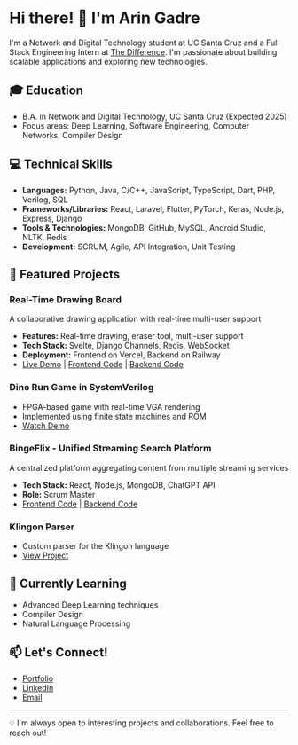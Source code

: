 # Hi there! 👋 I'm Arin Gadre

I'm a Network and Digital Technology student at UC Santa Cruz and a Full Stack Engineering Intern at [The Difference](https://thedifferenceapp.com/). I'm passionate about building scalable applications and exploring new technologies.

## 🎓 Education
- B.A. in Network and Digital Technology, UC Santa Cruz (Expected 2025)
- Focus areas: Deep Learning, Software Engineering, Computer Networks, Compiler Design

## 💻 Technical Skills
- **Languages:** Python, Java, C/C++, JavaScript, TypeScript, Dart, PHP, Verilog, SQL
- **Frameworks/Libraries:** React, Laravel, Flutter, PyTorch, Keras, Node.js, Express, Django
- **Tools & Technologies:** MongoDB, GitHub, MySQL, Android Studio, NLTK, Redis
- **Development:** SCRUM, Agile, API Integration, Unit Testing

## 🚀 Featured Projects

### Real-Time Drawing Board
A collaborative drawing application with real-time multi-user support
- **Features:** Real-time drawing, eraser tool, multi-user support
- **Tech Stack:** Svelte, Django Channels, Redis, WebSocket
- **Deployment:** Frontend on Vercel, Backend on Railway
- [Live Demo](https://real-time-drawing-board.vercel.app/) | [Frontend Code](https://github.com/aringadre76/real-time-drawing-board-frontend) | [Backend Code](https://github.com/aringadre76/real-time-drawing-board-backend-deploy)

### Dino Run Game in SystemVerilog
- FPGA-based game with real-time VGA rendering
- Implemented using finite state machines and ROM
- [Watch Demo](https://www.youtube.com/shorts/A_kBcON_fjk)

### BingeFlix - Unified Streaming Search Platform
A centralized platform aggregating content from multiple streaming services
- **Tech Stack:** React, Node.js, MongoDB, ChatGPT API
- **Role:** Scrum Master
- [Frontend Code](https://github.com/aringadre76/bingeflix-frontend) | [Backend Code](https://github.com/aringadre76/bingeflix-backend)

### Klingon Parser
- Custom parser for the Klingon language
- [View Project](https://github.com/aringadre76/KlingonParser)


## 🌱 Currently Learning
- Advanced Deep Learning techniques
- Compiler Design
- Natural Language Processing

## 📫 Let's Connect!
- [Portfolio](https://aringadre76.github.io/)
- [LinkedIn](https://www.linkedin.com/in/arin-gadre/)
- [Email](mailto:aringadre@gmail.com)

---
💡 I'm always open to interesting projects and collaborations. Feel free to reach out!
